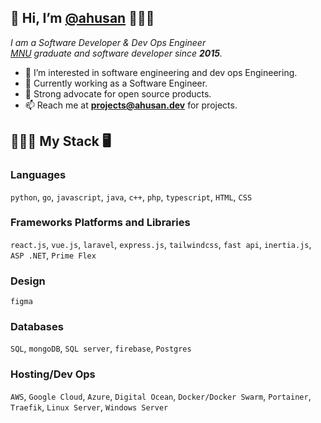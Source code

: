 ## 👋 Hi, I’m [@ahusan](https://ahusan.github.io/ "CV") 🧑🏾‍💻

*I am a Software Developer & Dev Ops Engineer\
[MNU](https://www.mnu.edu.mv/ "College website") graduate
and software developer since __2015__.*

- 👀 I’m interested in software engineering and  dev ops Engineering.
- 🏢 Currently working as a Software Engineer. 
- 🐧 Strong advocate for open source products.
- 📫 Reach me at __<projects@ahusan.dev>__ for projects.

## 👨🏾‍💻 My Stack 🖥️

### Languages

`python`, `go`, `javascript`, `java`, `c++`, `php`, `typescript`, `HTML`, `CSS`

### Frameworks Platforms and Libraries

`react.js`, `vue.js`, `laravel`, `express.js`, `tailwindcss`, `fast api`, `inertia.js`, `ASP .NET`, `Prime Flex`


### Design
`figma`


### Databases
`SQL`, `mongoDB`, `SQL server`, `firebase`, `Postgres`


### Hosting/Dev Ops
`AWS`, `Google Cloud`, `Azure`, `Digital Ocean`, `Docker/Docker Swarm`, `Portainer`, `Traefik`, `Linux Server`, `Windows Server`

<!---
ahusan/ahusan is a ✨ special ✨ repository because its `README.md` (this file) appears on your GitHub profile.
You can click the Preview link to take a look at your changes.
--->

